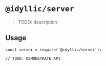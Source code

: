 # `@idyllic/server`

> TODO: description

## Usage

```
const server = require('@idyllic/server');

// TODO: DEMONSTRATE API
```
